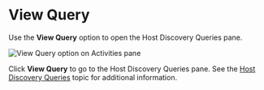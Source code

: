 # View Query

Use the **View Query** option to open the Host Discovery Queries pane.

![View Query option on Activities pane](/img/versioned_docs/enterpriseauditor_11.6/enterpriseauditor/admin/hostmanagement/actions/viewquery.webp)

Click **View Query** to go to the Host Discovery Queries pane. See the
[Host Discovery Queries](/versioned_docs/enterpriseauditor_11.6/enterpriseauditor/admin/hostdiscovery/queries.md)
topic for additional information.

